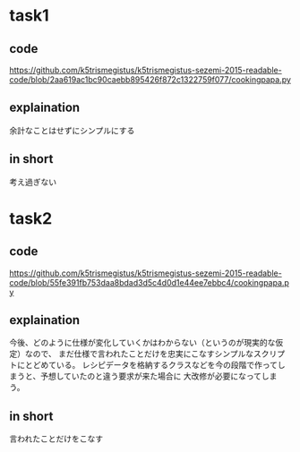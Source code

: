 # task1

## code
https://github.com/k5trismegistus/k5trismegistus-sezemi-2015-readable-code/blob/2aa619ac1bc90caebb895426f872c1322759f077/cookingpapa.py

## explaination
余計なことはせずにシンプルにする

## in short
考え過ぎない


# task2

## code
https://github.com/k5trismegistus/k5trismegistus-sezemi-2015-readable-code/blob/55fe391fb753daa8bdad3d5c4d0d1e44ee7ebbc4/cookingpapa.py

## explaination
今後、どのように仕様が変化していくかはわからない（というのが現実的な仮定）なので、
まだ仕様で言われたことだけを忠実にこなすシンプルなスクリプトにとどめている。
レシピデータを格納するクラスなどを今の段階で作ってしまうと、予想していたのと違う要求が来た場合に
大改修が必要になってしまう。

## in short
言われたことだけをこなす